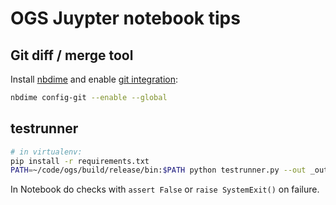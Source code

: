 # OGS Juypter notebook tips

## Git diff / merge tool

Install [nbdime](https://nbdime.readthedocs.io) and enable [git integration](https://nbdime.readthedocs.io/en/latest/vcs.html):

```bash
nbdime config-git --enable --global
```

## testrunner

```bash
# in virtualenv:
pip install -r requirements.txt
PATH=~/code/ogs/build/release/bin:$PATH python testrunner.py --out _out SimpleMechanics.ipynb
```

In Notebook do checks with `assert False` or `raise SystemExit()` on failure.

